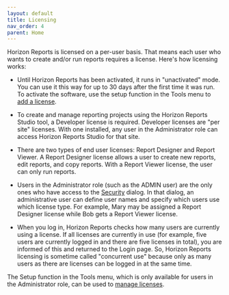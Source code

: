 ```yaml
---
layout: default
title: Licensing
nav_order: 4
parent: Home
---
```


Horizon Reports is licensed on a per-user basis. That means each user who wants to create and/or run reports requires a license. Here's how licensing works:

* Until Horizon Reports has been activated, it runs in "unactivated" mode. You can use it this way for up to 30 days after the first time it was run. To activate the software, use the setup function in the Tools menu to [add a license](vfps://Topic/_1OB12J4U4).

* To create and manage reporting projects using the Horizon Reports Studio tool, a Developer license is required. Developer licenses are "per site" licenses. With one installed, any user in the Administrator role can access Horizon Reports Studio for that site.

* There are two types of end user licenses: Report Designer and Report Viewer. A Report Designer license allows a user to create new reports, edit reports, and copy reports. With a Report Viewer license, the user can only run reports.

* Users in the Administrator role (such as the ADMIN user) are the only ones who have access to the [Security](vfps://Topic/_03H0Z63ZZ) dialog. In that dialog, an administrative user can define user names and specify which users use which license type. For example, Mary may be assigned a Report Designer license while Bob gets a Report Viewer license.

* When you log in, Horizon Reports checks how many users are currently using a license. If all licenses are currently in use (for example, five users are currently logged in and there are five licenses in total), you are informed of this and returned to the Login page. So, Horizon Reports licensing is sometime called "concurrent use" because only as many users as there are licenses can be logged in at the same time.

The Setup function in the Tools menu, which is only available for users in the Administrator role, can be used to [manage licenses](vfps://Topic/_1OB12J4U4).